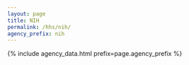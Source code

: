 ```yaml
---
layout: page
title: NIH
permalink: /hhs/nih/
agency_prefix: nih
---
```

{% include agency_data.html prefix=page.agency_prefix %}
